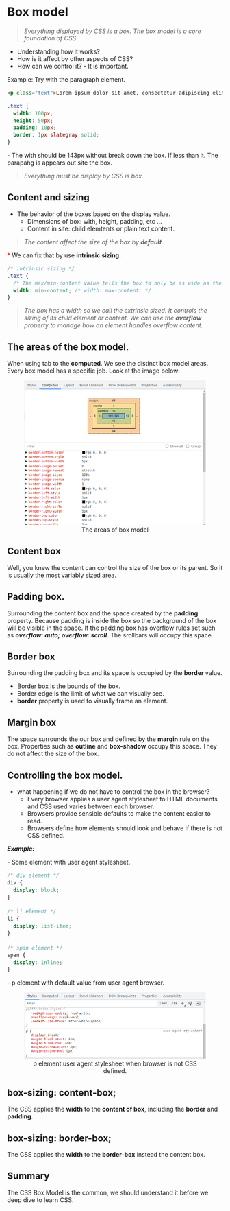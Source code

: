 # Box model

<style>
  .note {
    color: red;
  }

  figcaption {
    text-align: center;
  }
</style>

> *Everything displayed by CSS is a box.*
> *The box model is a core foundation of CSS.*
- Understanding how it works?
- How is it affect by other aspects of CSS?
- How can we control it?
\- It is important.

Example:
Try with the paragraph element.
```html
<p class="text">Lorem ipsum dolor sit amet, consectetur adipiscing elit.</p>
```

```css
.text {
  width: 100px;
  height: 50px;
  padding: 10px;
  border: 1px slategray solid;
}
```

\- The with should be 143px without break down the box. If less than it. The parapahg is appears out site the box.

> *Everything must be display by CSS is box.*

## Content and sizing

- The behavior of the boxes based on the display value.
  - Dimensions of box: with, height, padding, etc ...
  - Content in site:  child elemtents or plain text content.

> *The content affect the size of the box by **default**.*

<span class="note">*</span> We can fix that by use **intrinsic sizing.**

```css
/* intrinsic sizing */
.text {
  /* The max/min-content value tells the box to only be as wide as the intrinsic minimum or maximum width of its content. */
  width: min-content; /* width: max-content; */
}
```

> *The box has a width so we call the extrinsic sized. It controls the sizing of its child element or content.*
> *We can use the **overflow** property to manage how an element handles overflow content.*

## The areas of the box model.

When using tab to the **computed**. We see the distinct box model areas. Every box model has a specific job. Look at the image below:
<figure>
  <img src="./assets/the%20areas%20of%20the%20box%20model.png" alt="The areas of box model" />
  <figcaption>The areas of box model</figcaption>
</figure>

## Content box
Well, you knew the content can control the size of the box or its parent. So it is usually the most variably sized area.

## Padding box.
Surrounding the content box and the space created by the **padding** property. Because padding is inside the box so the background of the box will be visible in the space.
If the padding box has overflow rules set such as ***overflow: auto; overflow: scroll***. The srollbars will occupy this space.

## Border box
Surrounding the padding box and its space is occupied by the **border** value.
- Border box is the bounds of the box.
- Border edge is the limit of what we can visually see.
- **border** property is used to visually frame an element.

## Margin box
The space surrounds the our box and defined by the **margin** rule on the box.
Properties such as **outline** and **box-shadow** occupy this space.
They do not affect the size of the box.

## Controlling the box model.
- what happening if we do not have to control the box in the browser?
  - Every browser applies a user agent stylesheet to HTML documents and CSS used varies between each browser.
  - Browsers provide sensible defaults to make the content easier to read.
  - Browsers define how elements should look and behave if there is not CSS defined.

***Example:***

\- Some element with user agent stylesheet.

```css
/* div element */
div {
  display: block;
}

/* li element */
li {
  display: list-item;
}

/* span element */
span {
  display: inline;
}
```

\- p element with default value from user agent browser.

<figure>
  <img src="./assets/user%20agent%20default%20value%20when%20browser%20is%20no%20CSS%20define.png" alt="p element user agent stylesheet when browser is not CSS defined." />
  <figcaption>p element user agent stylesheet when browser is not CSS defined.</figcaption>
</figure>


## box-sizing: content-box;
The CSS applies the **width** to the **content of box**, including the **border** and **padding**.

## box-sizing: border-box;
The CSS applies the **width** to the **border-box** instead the content box.

## Summary
The CSS Box Model is the common, we should understand it before we deep dive to learn CSS.